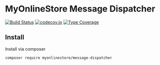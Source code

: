 # MyOnlineStore Message Dispatcher

[![Build Status](https://github.com/MyOnlineStore/message-dispatcher/workflows/CI/badge.svg)](https://github.com/MyOnlineStore/message-dispatcher/actions)
[![codecov.io](https://codecov.io/github/MyOnlineStore/message-dispatcher/coverage.svg?branch=main)](https://codecov.io/github/MyOnlineStore/message-dispatcher?branch=main)
[![Type Coverage](https://shepherd.dev/github/MyOnlineStore/message-dispatcher/coverage.svg)](https://shepherd.dev/github/MyOnlineStore/message-dispatcher)
## Install

Install via composer
```bash
composer require myonlinestore/message-dispatcher
```
